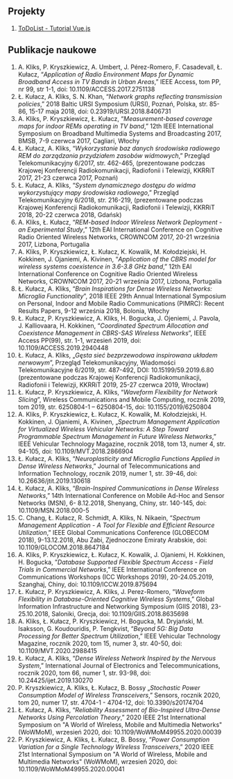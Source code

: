 ## Projekty 
1. [ToDoList - Tutorial Vue.js](http://lukaszkulacz.github.io/Vue/)

## Publikacje naukowe
1.	A. Kliks, P. Kryszkiewicz, A. Umbert, J. Pérez-Romero, F. Casadevall, Ł. Kułacz, “*Application of Radio Environment Maps for Dynamic Broadband Access in TV Bands in Urban Areas*,” IEEE Access, tom PP, nr 99, str 1-1, doi: 10.1109/ACCESS.2017.2751138
2.	Ł. Kułacz, A. Kliks, S. N. Khan, “*Network graphs reflecting transmission policies*,” 2018 Baltic URSI Symposium (URSI), Poznań, Polska, str. 85-86, 15-17 maja 2018, doi: 0.23919/URSI.2018.8406731
3.	A. Kliks, P. Kryszkiewicz, Ł. Kułacz, “*Measurement-based coverage maps for indoor REMs operating in TV band*,” 12th IEEE International Symposium on Broadband Multimedia Systems and Broadcasting 2017, BMSB, 7-9 czerwca 2017, Cagliari, Włochy
4.	Ł. Kułacz, A. Kliks, “*Wykorzystanie baz danych środowiska radiowego REM do zarządzania przydziałem zasobów widmowych*,” Przegląd Telekomunikacyjny 6/2017, str. 462-465, (prezentowane podczas Krajowej Konferencji Radiokomunikacji, Radiofonii i Telewizji, KKRRiT 2017, 21-23 czerwca 2017, Poznań)
5.	Ł. Kułacz, A. Kliks, “*System dynamicznego dostępu do widma wykorzystujący mapy środowiska radiowego*,” Przegląd Telekomunikacyjny 6/2018, str. 216-219, (prezentowane podczas Krajowej Konferencji Radiokomunikacji, Radiofonii i Telewizji, KKRRiT 2018, 20-22 czerwca 2018, Gdańsk)
6.	A. Kliks, Ł. Kułacz, “*REM-based Indoor Wireless Network Deployment - an Experimental Study*,” 12th EAI International Conference on Cognitive Radio Oriented Wireless Networks, CROWNCOM 2017, 20-21 września 2017, Lizbona, Portugalia
7.	A. Kliks, P. Kryszkiewicz, Ł. Kułacz, K. Kowalik, M. Kołodziejski, H. Kokkinen, J. Ojaniemi, A. Kivinen, “*Application of the CBRS model for wireless systems coexistence in 3.6-3.8 GHz band*,” 12th EAI International Conference on Cognitive Radio Oriented Wireless Networks, CROWNCOM 2017, 20-21 września 2017, Lizbona, Portugalia
8.	Ł. Kułacz, A. Kliks, “*Brain Inspirations for Dense Wireless Networks: Microglia Functionality*”, 2018 IEEE 29th Annual International Symposium on Personal, Indoor and Mobile Radio Communications (PIMRC): Recent Results Papers, 9-12 września 2018, Bolonia, Włochy
9.	Ł. Kułacz, P. Kryszkiewicz, A. Kliks, H. Bogucka, J. Ojeniemi, J. Pavola, J. Kalliovaara, H. Kokkinen, “*Coordinated Spectrum Allocation and Coexistence Management in CBRS-SAS Wireless Networks*”, IEEE Access PP(99), str. 1-1, wrzesień 2019, doi: 10.1109/ACCESS.2019.2940448
10.	Ł. Kułacz, A. Kliks, „*Gęsta sieć bezprzewodowa inspirowana układem nerwowym*”, Przegląd Telekomunikacyjny, Wiadomości Telekomunikacyjne 6/2019, str. 487-492, DOI: 10.15199/59.2019.6.80 (prezentowane podczas Krajowej Konferencji Radiokomunikacji, Radiofonii i Telewizji, KKRRiT 2019, 25-27 czerwca 2019, Wrocław)
11.	Ł. Kułacz, P. Kryszkiewicz, A. Kliks, “*Waveform Flexibility for Network Slicing*”, Wireless Communications and Mobile Computing, rocznik 2019, tom 2019, str. 6250804-1 – 6250804-15, doi: 10.1155/2019/6250804
12.	A. Kliks, P. Kryszkiewicz, Ł. Kułacz, K. Kowalik, M. Kołodziejski, H. Kokkinen, J. Ojaniemi, A. Kivinen, „*Spectrum Management Application for Virtualized Wireless Vehicular Networks: A Step Toward Programmable Spectrum Management in Future Wireless Networks*,” IEEE Vehicular Technology Magazine, rocznik 2018, tom 13, numer 4, str. 94-105, doi: 10.1109/MVT.2018.2866904
13.	Ł. Kułacz, A. Kliks, “*Neuroplasticity and Microglia Functions Applied in Dense Wireless Networks*,” Journal of Telecommunications and Information Technology, rocznik 2019, numer 1, str. 39-46, doi: 10.26636/jtit.2019.130618
14.	Ł. Kułacz, A. Kliks, “*Brain-Inspired Communications in Dense Wireless Networks*,” 14th International Conference on Mobile Ad-Hoc and Sensor Networks (MSN), 6- 8.12.2018, Shenyang, Chiny, str. 140-145, doi: 10.1109/MSN.2018.000-5
15.	C. Chang, Ł. Kułacz, R. Schmidt, A. Kliks, N. Nikaein, “*Spectrum Management Application - A Tool for Flexible and Efficient Resource Utilization*,” IEEE Global Communications Conference (GLOBECOM 2018), 9-13.12.2018, Abu Zabi, Zjednoczone Emiraty Arabskie, doi: 10.1109/GLOCOM.2018.8647184
16.	A. Kliks, P. Kryszkiewicz, Ł. Kułacz, K. Kowalik, J. Ojaniemi, H. Kokkinen, H. Bogucka, ”*Database Supported Flexible Spectrum Access - Field Trials in Commercial Networks*,” IEEE International Conference on Communications Workshops (ICC Workshops 2019), 20-24.05.2019, Szanghaj, Chiny, doi: 10.1109/ICCW.2019.875694
17.	Ł. Kułacz, P. Kryszkiewicz, A. Kliks, J. Perez-Romero, “*Waveform Flexibility in Database-Oriented Cognitive Wireless Systems*,” Global Information Infrastructure and Networking Symposium (GIIS 2018), 23-25.10.2018, Saloniki, Grecja, doi: 10.1109/GIIS.2018.8635698
18.	A. Kliks, Ł. Kułacz, P. Kryszkiewicz, H. Bogucka, M. Dryjański, M. Isaksson, G. Koudouridis, P. Tengkvist, “*Beyond 5G: Big Data Processing for Better Spectrum Utilization*,” IEEE Vehicular Technology Magazine, rocznik 2020, tom 15, numer 3, str. 40-50, doi: 10.1109/MVT.2020.2988415
19.	Ł. Kułacz, A. Kliks, “*Dense Wireless Network Inspired by the Nervous System*,” International Journal of Electronics and Telecommunications, rocznik 2020, tom 66, numer 1, str. 93-98, doi: 10.24425/ijet.2019.130270
20.	P. Kryszkiewicz, A. Kliks, Ł. Kułacz, B. Bossy „*Stochastic Power Consumption Model of Wireless Transceivers*,” Sensors, rocznik 2020, tom 20, numer 17, str. 4704-1 - 4704-12, doi: 10.3390/s20174704
21.	Ł. Kułacz, A. Kliks, “*Reliability Assessment of Bio-Inspired Ultra-Dense Networks Using Percolation Theory*,” 2020 IEEE 21st International Symposium on "A World of Wireless, Mobile and Multimedia Networks" (WoWMoM), wrzesień 2020, doi: 10.1109/WoWMoM49955.2020.00039
22.	P. Kryszkiewicz, A. Kliks, Ł. Kułacz, B. Bossy, “*Power Consumption Variation for a Single Technology Wireless Transceivers*,” 2020 IEEE 21st International Symposium on "A World of Wireless, Mobile and Multimedia Networks" (WoWMoM), wrzesień 2020, doi: 10.1109/WoWMoM49955.2020.00041

